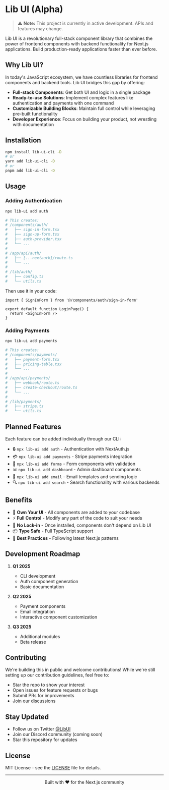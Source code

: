 # Lib UI (Alpha)

> ⚠️ **Note:** This project is currently in active development. APIs and features may change.

Lib UI is a revolutionary full-stack component library that combines the power of frontend components with backend functionality for Next.js applications. Build production-ready applications faster than ever before.

## Why Lib UI?

In today's JavaScript ecosystem, we have countless libraries for frontend components and backend tools. Lib UI bridges this gap by offering:

- **Full-stack Components**: Get both UI and logic in a single package
- **Ready-to-use Solutions**: Implement complex features like authentication and payments with one command
- **Customizable Building Blocks**: Maintain full control while leveraging pre-built functionality
- **Developer Experience**: Focus on building your product, not wrestling with documentation

## Installation

```bash
npm install lib-ui-cli -D
# or
yarn add lib-ui-cli -D
# or
pnpm add lib-ui-cli -D
```

## Usage

### Adding Authentication

```bash
npx lib-ui add auth

# This creates:
# /components/auth/
#   ├── sign-in-form.tsx
#   ├── sign-up-form.tsx
#   ├── auth-provider.tsx
#   └── ...
# 
# /app/api/auth/
#   ├── [...nextauth]/route.ts
#   └── ...
#
# /lib/auth/
#   ├── config.ts
#   └── utils.ts
```

Then use it in your code:

```tsx
import { SignInForm } from '@/components/auth/sign-in-form'

export default function LoginPage() {
  return <SignInForm />
}
```

### Adding Payments

```bash
npx lib-ui add payments

# This creates:
# /components/payments/
#   ├── payment-form.tsx
#   ├── pricing-table.tsx
#   └── ...
#
# /app/api/payments/
#   ├── webhook/route.ts
#   ├── create-checkout/route.ts
#   └── ...
#
# /lib/payments/
#   ├── stripe.ts
#   └── utils.ts
```

## Planned Features

Each feature can be added individually through our CLI:

- 🔒 `npx lib-ui add auth` - Authentication with NextAuth.js
- 💳 `npx lib-ui add payments` - Stripe payments integration
- 📝 `npx lib-ui add forms` - Form components with validation
- 📊 `npx lib-ui add dashboard` - Admin dashboard components
- 📧 `npx lib-ui add email` - Email templates and sending logic
- 🔍 `npx lib-ui add search` - Search functionality with various backends

## Benefits

- 🎨 **Own Your UI** - All components are added to your codebase
- ⚡ **Full Control** - Modify any part of the code to suit your needs
- 🔧 **No Lock-in** - Once installed, components don't depend on Lib UI
- 📦 **Type Safe** - Full TypeScript support
- 🚀 **Best Practices** - Following latest Next.js patterns

## Development Roadmap

1. **Q1 2025**
   - CLI development
   - Auth component generation
   - Basic documentation
   
2. **Q2 2025**
   - Payment components
   - Email integration
   - Interactive component customization
   
3. **Q3 2025**
   - Additional modules
   - Beta release

## Contributing

We're building this in public and welcome contributions! While we're still setting up our contribution guidelines, feel free to:
- Star the repo to show your interest
- Open issues for feature requests or bugs
- Submit PRs for improvements
- Join our discussions

## Stay Updated

- Follow us on Twitter [@LibUI](https://twitter.com/libui)
- Join our Discord community (coming soon)
- Star this repository for updates

## License

MIT License - see the [LICENSE](LICENSE) file for details.

---

<p align="center">Built with ❤️ for the Next.js community</p>
